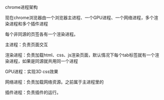 chrome进程架构

现在chrome浏览器由一个浏览器主进程、一个GPU进程、一个网络进程，多个渲染进程和多个插件进程

每个非同源的页签各有一个渲染进程。

主进程：负责页面交互

渲染进程：负责加载html、css、js渲染页面，默认情况下每个tab标签就有一个渲染进程，如果是同源就共用同一个进程

GPU进程：实现3D css效果

网络进程：负责加载网络资源。之前属于主进程里的

插件进程：负责插件的运行。

